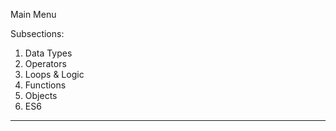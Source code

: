 Main Menu

Subsections:

1. Data Types
2. Operators
3. Loops & Logic
4. Functions
5. Objects
6. ES6



---

